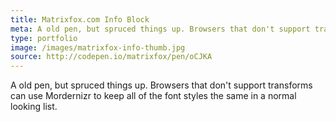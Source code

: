 ```yaml
---
title: Matrixfox.com Info Block
meta: A old pen, but spruced things up. Browsers that don't support transforms can use Mordernizr to keep all of the font styles the same in a normal looking list.
type: portfolio
image: /images/matrixfox-info-thumb.jpg
source: http://codepen.io/matrixfox/pen/oCJKA
---
```


A old pen, but spruced things up. Browsers that don't support transforms can use Mordernizr to keep all of the font styles the same in a normal looking list.